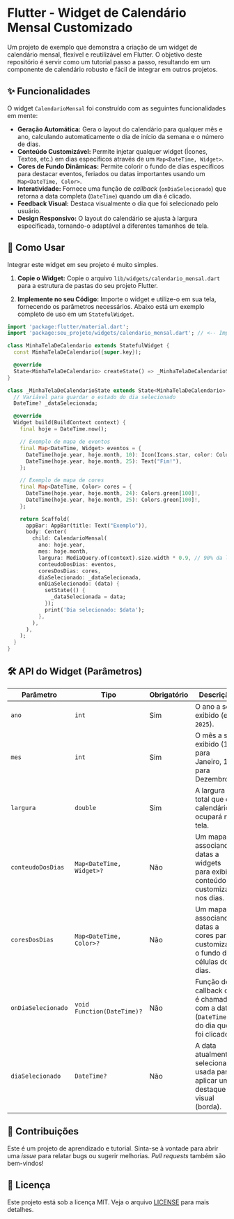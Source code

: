 # Flutter - Widget de Calendário Mensal Customizado

Um projeto de exemplo que demonstra a criação de um widget de calendário mensal, flexível e reutilizável em Flutter. O objetivo deste repositório é servir como um tutorial passo a passo, resultando em um componente de calendário robusto e fácil de integrar em outros projetos.

## ✨ Funcionalidades

O widget `CalendarioMensal` foi construído com as seguintes funcionalidades em mente:

* **Geração Automática:** Gera o layout do calendário para qualquer mês e ano, calculando automaticamente o dia de início da semana e o número de dias.
* **Conteúdo Customizável:** Permite injetar qualquer widget (Ícones, Textos, etc.) em dias específicos através de um `Map<DateTime, Widget>`.
* **Cores de Fundo Dinâmicas:** Permite colorir o fundo de dias específicos para destacar eventos, feriados ou datas importantes usando um `Map<DateTime, Color>`.
* **Interatividade:** Fornece uma função de *callback* (`onDiaSelecionado`) que retorna a data completa (`DateTime`) quando um dia é clicado.
* **Feedback Visual:** Destaca visualmente o dia que foi selecionado pelo usuário.
* **Design Responsivo:** O layout do calendário se ajusta à largura especificada, tornando-o adaptável a diferentes tamanhos de tela.

## 🚀 Como Usar

Integrar este widget em seu projeto é muito simples.

1. **Copie o Widget:** Copie o arquivo `lib/widgets/calendario_mensal.dart` para a estrutura de pastas do seu projeto Flutter.

2. **Implemente no seu Código:** Importe o widget e utilize-o em sua tela, fornecendo os parâmetros necessários. Abaixo está um exemplo completo de uso em um `StatefulWidget`.

```dart
import 'package:flutter/material.dart';
import 'package:seu_projeto/widgets/calendario_mensal.dart'; // <-- Importe o widget

class MinhaTelaDeCalendario extends StatefulWidget {
  const MinhaTelaDeCalendario({super.key});

  @override
  State<MinhaTelaDeCalendario> createState() => _MinhaTelaDeCalendarioState();
}

class _MinhaTelaDeCalendarioState extends State<MinhaTelaDeCalendario> {
  // Variável para guardar o estado do dia selecionado
  DateTime? _dataSelecionada;

  @override
  Widget build(BuildContext context) {
    final hoje = DateTime.now();

    // Exemplo de mapa de eventos
    final Map<DateTime, Widget> eventos = {
      DateTime(hoje.year, hoje.month, 10): Icon(Icons.star, color: Colors.amber),
      DateTime(hoje.year, hoje.month, 25): Text("Fim!"),
    };

    // Exemplo de mapa de cores
    final Map<DateTime, Color> cores = {
      DateTime(hoje.year, hoje.month, 24): Colors.green[100]!,
      DateTime(hoje.year, hoje.month, 25): Colors.green[100]!,
    };

    return Scaffold(
      appBar: AppBar(title: Text("Exemplo")),
      body: Center(
        child: CalendarioMensal(
          ano: hoje.year,
          mes: hoje.month,
          largura: MediaQuery.of(context).size.width * 0.9, // 90% da largura da tela
          conteudoDosDias: eventos,
          coresDosDias: cores,
          diaSelecionado: _dataSelecionada,
          onDiaSelecionado: (data) {
            setState(() {
              _dataSelecionada = data;
            });
            print('Dia selecionado: $data');
          },
        ),
      ),
    );
  }
}
```
## 🛠️ API do Widget (Parâmetros)

| Parâmetro | Tipo | Obrigatório | Descrição | 
 | ----- | ----- | ----- | ----- | 
| `ano` | `int` | Sim | O ano a ser exibido (ex: `2025`). | 
| `mes` | `int` | Sim | O mês a ser exibido (1 para Janeiro, 12 para Dezembro). | 
| `largura` | `double` | Sim | A largura total que o calendário ocupará na tela. | 
| `conteudoDosDias` | `Map<DateTime, Widget>?` | Não | Um mapa associando datas a widgets para exibir conteúdo customizado nos dias. | 
| `coresDosDias` | `Map<DateTime, Color>?` | Não | Um mapa associando datas a cores para customizar o fundo das células dos dias. | 
| `onDiaSelecionado` | `void Function(DateTime)?` | Não | Função de callback que é chamada com a data (`DateTime`) do dia que foi clicado. | 
| `diaSelecionado` | `DateTime?` | Não | A data atualmente selecionada, usada para aplicar um destaque visual (borda). | 

## 🤝 Contribuições

Este é um projeto de aprendizado e tutorial. Sinta-se à vontade para abrir uma *issue* para relatar bugs ou sugerir melhorias. *Pull requests* também são bem-vindos!

## 📄 Licença

Este projeto está sob a licença MIT. Veja o arquivo [LICENSE](LICENSE) para mais detalhes.